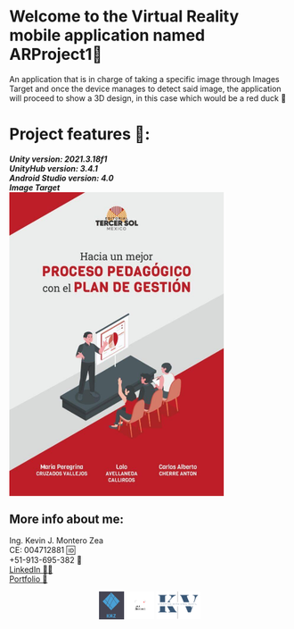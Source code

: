 # Welcome to the Virtual Reality mobile application named ARProject1🦆

An application that is in charge of taking a specific image through Images Target and once the device manages to detect said image, the application will proceed to show a 3D design, in this case which would be a red duck 🦆

# Project features 🚨:
  ***Unity version: 2021.3.18f1*** <br>
  ***UnityHub version: 3.4.1*** <br>
  ***Android Studio version: 4.0*** <br>
  ***Image Target*** <br>
  <img src="https://github.com/kvto/ARProject1/blob/main/Assets/Editor/Vuforia/ImageTargetTextures/AR1DB/image_scaled.jpg" width="385px" align="center">
  
  ## More info about me: 
<div id="badges" >
Ing. Kevin J. Montero Zea 
</div>
<div id="badges" >
CE: 004712881 🆔
</div>
<div id="badges" >
+51-913-695-382 📱
</div>
<div id="badges" >
<a href="https://www.linkedin.com/in/kevin913montero/">
    LinkedIn 👨‍🦰
  </a>
</div>
<div id="badges" >
<a href="https://portfoliokjmz.netlify.app/">
    Portfolio 💼
  </a>
</div>


<p align="center">
<img height="50" src="Assets/logo2 (2).png" />
<img height="50" src="Assets/logo3.png" />
<img height="50" src="Assets/Sin título.png" />
</p>
